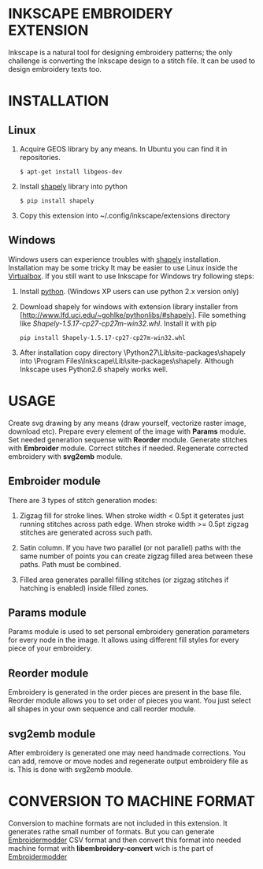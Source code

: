 INKSCAPE EMBROIDERY EXTENSION
=============================

Inkscape is a natural tool for designing embroidery patterns; the only challenge is converting 
the Inkscape design to a stitch file. It can be used to design embroidery texts too.

INSTALLATION
============

Linux
-----

1. Acquire GEOS library by any means. In Ubuntu you can find it in repositories.

   ````$ apt-get install libgeos-dev````
2. Install [shapely] library into python

   ````$ pip install shapely````
3. Copy this extension into ~/.config/inkscape/extensions directory

Windows
-------

Windows users can experience troubles with [shapely] installation. Installation may be some tricky
It may be easier to use Linux inside the [Virtualbox]. If you still want to use Inkscape 
for Windows try following steps:

1. Install [python](http://python.org). (Windows XP users can use python 2.x version only)
2. Download shapely for windows with extension library installer from [http://www.lfd.uci.edu/~gohlke/pythonlibs/#shapely].
   File something like _Shapely-1.5.17-cp27-cp27m-win32.whl_. Install it with pip
   
   ````pip install Shapely-1.5.17-cp27-cp27m-win32.whl````
3. After installation copy directory \Python27\Lib\site-packages\shapely 
   into \Program Files\Inkscape\Lib\site-packages\shapely. Although Inkscape uses Python2.6 shapely works well.

USAGE
=====

Create svg drawing by any means (draw yourself, vectorize raster image, download etc). Prepare
every element of the image with **Params** module. Set needed generation sequense with **Reorder**
module. Generate stitches with **Embroider** module. Correct stitches if needed. Regenerate
corrected embroidery with **svg2emb** module.

Embroider module
-----------------

There are 3 types of stitch generation modes:

1. Zigzag fill for stroke lines. When stroke width < 0.5pt it geterates just running stitches across
path edge. When stroke width >= 0.5pt zigzag stitches are generated across such path.

2. Satin column. If you have two parallel (or not parallel) paths with the same number of points 
you can create zigzag filled area between these paths. Path must be combined.

3. Filled area generates parallel filling stitches (or zigzag stitches if hatching is enabled) 
inside filled zones.

Params module
-------------

Params module is used to set personal embroidery generation parameters for every node in the
image. It allows using different fill styles for every piece of your embroidery.

Reorder module
--------------

Embroidery is generated in the order pieces are present in the base file. Reorder module allows you
to set order of pieces you want. You just select all shapes in your own sequence and call reorder
module.

svg2emb module
--------------

After embroidery is generated one may need handmade corrections. You can add, remove or move nodes
and regenerate output embroidery file as is. This is done with svg2emb module.

CONVERSION TO MACHINE FORMAT
============================

Conversion to machine formats are not included in this extension. It generates rathe small number
of formats. But you can generate [Embroidermodder] CSV format and then convert this format into
needed machine format with **libembroidery-convert** wich is the part of [Embroidermodder]

[Embroidermodder]: https://github.com/Embroidermodder/Embroidermodder
[shapely]: https://pypi.python.org/pypi/Shapely
[Virtualbox]: https://www.virtualbox.org/